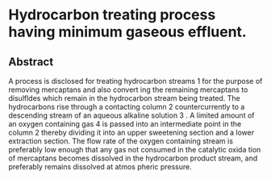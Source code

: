 # Hydrocarbon treating process having minimum gaseous effluent.

## Abstract
A process is disclosed for treating hydrocarbon streams 1 for the purpose of removing mercaptans and also convert ing the remaining mercaptans to disulfldes which remain in the hydrocarbon stream being treated. The hydrocarbons rise through a contacting column 2 countercurrently to a descending stream of an aqueous alkaline solution 3 . A limited amount of an oxygen containing gas 4 is passed into an intermediate point in the column 2 thereby dividing it into an upper sweetening section and a lower extraction section. The flow rate of the oxygen containing stream is preferably low enough that any gas not consumed in the catalytic oxida tion of mercaptans becomes dissolved in the hydrocarbon product stream, and preferably remains dissolved at atmos pheric pressure.
